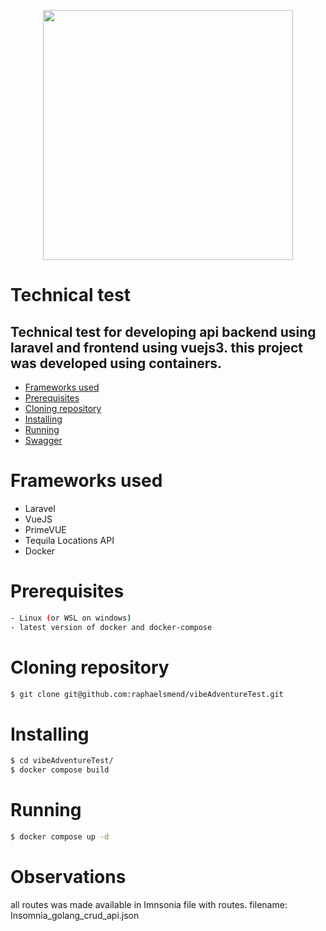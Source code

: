 <p align="center">
    <a href="https://go.dev/" target="_blank">
        <img src="https://fiverr-res.cloudinary.com/images/t_main1,q_auto,f_auto,q_auto,f_auto/gigs/272486839/original/fc57038166a74a4909c66f9a3731e37f67ff4222/create-professional-website-using-php-mysql-laravel-vue-js.jpg" width="400">
    </a>
</p>

# Technical test

## Technical test for developing api backend using laravel and frontend using vuejs3. this project was developed using containers.

<!--ts-->
* [Frameworks used](#frameworks-used)
* [Prerequisites](#prerequisites)
* [Cloning repository](#clonning)
* [Installing](#installing)
* [Running](#running)
* [Swagger](#swagger)
<!--te-->

Frameworks used
============
- <a hfef="https://laravel.com/" target="_blank">Laravel</a>
- <a hfef="https://vuejs.org/" target="_blank">VueJS</a>
- <a hfef="https://primevue.org/autocomplete/" target="_blank">PrimeVUE</a>
- <a hfef="https://tequila.kiwi.com/portal/docs/tequila_api/locations_api" target="_blank">Tequila Locations API</a>
- <a hfef="https://www.docker.com/" target="_blank">Docker</a>

Prerequisites
============

```bash
- Linux (or WSL on windows)
- latest version of docker and docker-compose
```

Cloning repository
============

```bash
$ git clone git@github.com:raphaelsmend/vibeAdventureTest.git
```
Installing
============

```bash
$ cd vibeAdventureTest/
$ docker compose build
```
Running
============
```bash
$ docker compose up -d
```

Observations
============
all routes was made available in Imnsonia file with routes. filename: Insomnia_golang_crud_api.json
